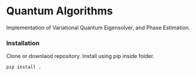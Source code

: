 # Quantum Algorithms
Implementation of Variational Quantum Eigensolver, and Phase Estimation.

### Installation
Clone or downlaod repository. Install using pip inside folder.
```bash
pip install .
```
